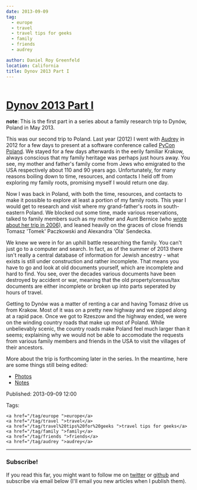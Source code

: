 ```yaml
---
date: 2013-09-09
tag:
  - europe
  - travel
  - travel tips for geeks
  - family
  - friends
  - audrey

author: Daniel Roy Greenfeld
location: California
title: Dynov 2013 Part I
---
```


<div class="twelve wide column">
  <h1 class="ui block header">
    <div class="content">
      <a href="/dynow-2013-part-i ">Dynov 2013 Part I</a>
    </div>
  </h1>
  <p>
    <strong>note</strong>: This is the first part in a series about a family
    research trip to Dynów, Poland in May 2013.
  </p>
  <p>
    This was our second trip to Poland. Last year (2012) I went with
    <a href="http://audreymroy.com" target="_blank">Audrey</a> in 2012 for a few
    days to present at a software conference called
    <a href="http://pl.pycon.org/" target="_blank">PyCon Poland</a>. We stayed
    for a few days afterwards in the eerily familiar Krakow, always conscious
    that my family heritage was perhaps just hours away. You see, my mother and
    father's family come from Jews who emigrated to the USA respectively about
    110 and 90 years ago. Unfortunately, for many reasons boiling down to time,
    resources, and contacts I held off from exploring my family roots, promising
    myself I would return one day.
  </p>
  <p>
    Now I was back in Poland, with both the time, resources, and contacts to
    make it possible to explore at least a portion of my family roots. This year
    I would get to research and visit where my grand-father's roots in
    south-eastern Poland. We blocked out some time, made various reservations,
    talked to family members such as my mother and Aunt Bernice (who
    <a
      href="http://kehilalinks.jewishgen.org/krosno/Krosnodubtrip.htm"
      target="_blank"
      >wrote about her trip in 2006</a
    >), and leaned heavily on the graces of close friends Tomasz 'Tomek'
    Paczkowski and Alexandra 'Ola' Sendecka.
  </p>
  <p>
    We knew we were in for an uphill battle researching the family. You can't
    just go to a computer and search. In fact, as of the summer of 2013 there
    isn't really a central database of information for Jewish ancestry - what
    exists is still under construction and rather incomplete. That means you
    have to go and look at old documents yourself, which are incomplete and hard
    to find. You see, over the decades various documents have been destroyed by
    accident or war, meaning that the old property/census/tax documents are
    either incomplete or broken up into parts seperated by hours of travel.
  </p>
  <p>
    Getting to Dynów was a matter of renting a car and having Tomasz drive us
    from Krakow. Most of it was on a pretty new highway and we zipped along at a
    rapid pace. Once we got to Rzeszow and the highway ended, we were on the
    winding country roads that make up most of Poland. While unbelievably
    scenic, the country roads make Poland feel much larger than it seems;
    explaining why we would not be able to accomodate the requests from various
    family members and friends in the USA to visit the villages of their
    ancestors.
  </p>
  <p>
    More about the trip is forthcoming later in the series. In the meantime,
    here are some things still being edited:
  </p>
  <ul>
    <li>
      <a
        href="http://www.flickr.com/photos/pydanny/sets/72157635453007448/"
        target="_blank"
        >Photos</a
      >
    </li>
    <li>
      <a href="https://github.com/pydanny/dynow-trip-2013" target="_blank"
        >Notes</a
      >
    </li>
  </ul>
  <p>Published: 2013-09-09 12:00</p>
  <p>
    Tags:

    <a href="/tag/europe ">europe</a>
    <a href="/tag/travel ">travel</a>
    <a href="/tag/travel%20tips%20for%20geeks ">travel tips for geeks</a>
    <a href="/tag/family ">family</a>
    <a href="/tag/friends ">friends</a>
    <a href="/tag/audrey ">audrey</a>
  </p>
  <hr />
  <h3 class="ui header">Subscribe!</h3>
  <p>
    If you read this far, you might want to follow me on
    <a href="https://twitter.com/pydanny">twitter</a> or
    <a href="https://github.com/pydanny">github</a> and subscribe via email
    below (I'll email you new articles when I publish them).
  </p>
   
</div>
